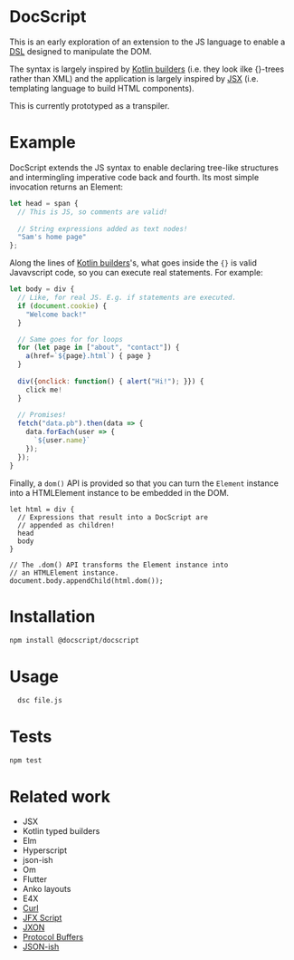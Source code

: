 DocScript
=========

This is an early exploration of an extension to the JS language to enable a [DSL](https://medium.com/@daveford/80-of-my-coding-is-doing-this-or-why-templates-are-dead-b640fc149e22) designed to manipulate the DOM.

The syntax is largely inspired by [Kotlin builders](https://kotlinlang.org/docs/reference/type-safe-builders.html) (i.e. they look ilke {}-trees rather than XML) and the application is largely inspired by [JSX](https://facebook.github.io/react/docs/introducing-jsx.html) (i.e. templating language to build HTML components).

This is currently prototyped as a transpiler.

# Example

DocScript extends the JS syntax to enable declaring tree-like structures and intermingling imperative code back and fourth. Its most simple invocation returns an Element:

```javascript
let head = span { 
  // This is JS, so comments are valid!
  
  // String expressions added as text nodes!
  "Sam's home page"
};
```

Along the lines of [Kotlin builders](https://kotlinlang.org/docs/reference/type-safe-builders.html)'s, what goes inside the ```{}``` is valid Javavscript code, so you can execute real statements. For example:

```javascript
let body = div {
  // Like, for real JS. E.g. if statements are executed.
  if (document.cookie) {
    "Welcome back!"
  }

  // Same goes for for loops
  for (let page in ["about", "contact"]) {
    a(href=`${page}.html`) { page }
  }
  
  div({onclick: function() { alert("Hi!"); }}) {
    click me!
  }
  
  // Promises!
  fetch("data.pb").then(data => {
    data.forEach(user => {
      `${user.name}`
    });
  });
}
```
Finally, a ```dom()``` API is provided so that you can turn the ```Element``` instance into a HTMLElement instance to be embedded in the DOM.

```
let html = div {
  // Expressions that result into a DocScript are
  // appended as children!
  head
  body
}

// The .dom() API transforms the Element instance into
// an HTMLElement instance.
document.body.appendChild(html.dom());
```

# Installation

  `npm install @docscript/docscript`
  
# Usage

```console
  dsc file.js
```

# Tests

  `npm test`


# Related work

* JSX
* Kotlin typed builders
* Elm
* Hyperscript
* json-ish
* Om
* Flutter
* Anko layouts
* E4X
* [Curl](https://en.wikipedia.org/wiki/Curl_(programming_language))
* [JFX Script](https://en.wikipedia.org/wiki/JavaFX_Script)
* [JXON](https://developer.mozilla.org/en-US/docs/Archive/JXON)
* [Protocol Buffers](https://developers.google.com/protocol-buffers/docs/overview)
* [JSON-ish](http://blog.sgo.to/2015/09/json-ish.html)